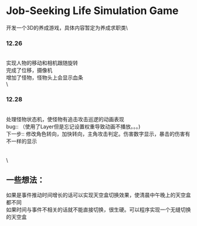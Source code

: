 # Job-Seeking Life Simulation Game
开发一个3D的养成游戏，具体内容暂定为养成求职类\
### 12.26 
\
实现人物的移动和相机跟随旋转\
完成了位移，摄像机\
增加了怪物，怪物头上会显示血条\
\
### 12.28
\
处理怪物状态机，使怪物有追击攻击巡逻的动画表现\
bug:: （使用了Layer但是忘记设置权重导致动画不播放。。。)\
下一步:: 修改角色转向，加快转向，主角攻击判定。伤害数字显示，暴击的伤害有不一样的显示\
\
\
\
## 一些想法：
如果是事件推动时间增长的话可以实现天空盒切换效果，使清晨中午晚上的天空盒都不同\
如果时间与事件不相关的话就不能直接切换，很生硬。可以程序实现一个无缝切换的天空盒
